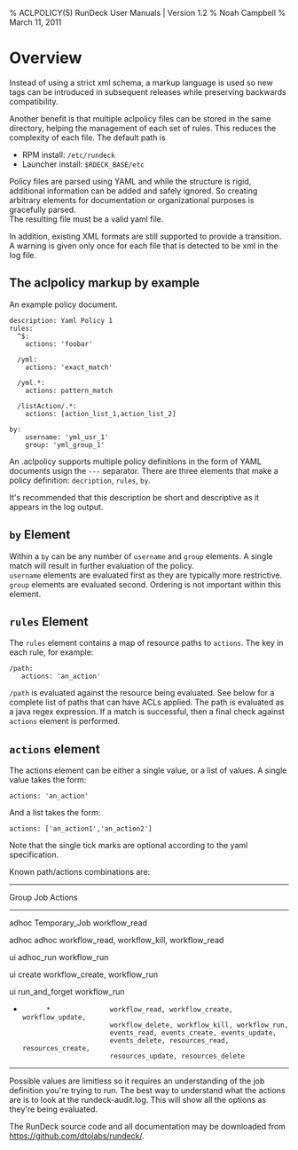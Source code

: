% ACLPOLICY(5) RunDeck User Manuals | Version 1.2
% Noah Campbell
% March 11, 2011

# Overview

Instead of using a strict xml schema, a markup language is used so new
tags can be introduced in subsequent releases while preserving
backwards compatibility.

Another benefit is that multiple aclpolicy files can be stored in the
same directory, helping the management of each set of rules.  This
reduces the complexity of each file.  The default path is

* RPM install: `/etc/rundeck`
* Launcher install: `$RDECK_BASE/etc`

Policy files are parsed using YAML and while the structure is rigid, 
additional information can be added and safely ignored.  So creating arbitrary 
elements for documentation or organizational purposes is gracefully parsed.  
The resulting file must be a valid yaml file.

In addition, existing XML formats are still supported to provide a transition.  
A warning is given only once for each file that is detected to be xml in the
log file.

## The aclpolicy markup by example

An example policy document.

    description: Yaml Policy 1
    rules:
      ^$:
        actions: 'foobar'
    
      /yml:
        actions: 'exact_match'
    
      /yml.*: 
        actions: pattern_match
        
      /listAction/.*:
        actions: [action_list_1,action_list_2]

    by:
        username: 'yml_usr_1'
        group: 'yml_group_1'

An .aclpolicy supports multiple policy definitions in the form of YAML 
documents usign the `---` separator.  There are three elements that make a 
policy definition: `decription`, `rules`, `by`.  

It's recommended that this description be short and descriptive as it appears
in the log output.
    
## `by` Element
    
Within a `by` can be any number of `username` and `group` elements.
A single match will result in further evaluation of the policy.  
`username` elements are evaluated first as they are typically more restrictive.  
`group` elements are evaluated second.  Ordering is not important within 
this element.

    
## `rules` Element

The `rules` element contains a map of resource paths to `actions`.  The key in
each rule, for example:

    /path:
       actions: 'an_action'

`/path` is evaluated against the resource being evaluated.  See below for a 
complete list of paths that can have ACLs applied.  The path is evaluated
as a java regex expression.  If a match is successful, then a final check
against `actions` element is performed.

## `actions` element

The actions element can be either a single value, or a list of values.  A 
single value takes the form:

    actions: 'an_action'
    
And a list takes the form:

    actions: ['an_action1','an_action2']

Note that the single tick marks are optional according to the yaml 
specification.

Known path/actions combinations are:

-------------------------------------------------------------------------------
Group     Job               Actions
--------  ----------------- ----------------------------------------------
adhoc      Temporary_Job    workflow_read

adhoc       adhoc           workflow_read, workflow_kill, workflow_read

ui          adhoc_run       workflow_run

ui          create          workflow_create, workflow_run

ui          run_and_forget  workflow_run

*           *               workflow_read, workflow_create, workflow_update, 
                            workflow_delete, workflow_kill, workflow_run, 
                            events_read, events_create, events_update, 
                            events_delete, resources_read, resources_create, 
                            resources_update, resources_delete

-------------------------------------------------------------------------------                           

Possible values are limitless so it requires an understanding of the
job definition you're trying to run.  The best way to understand what
the actions are is to look at the rundeck-audit.log.
This will show all the options as they're being evaluated.


The RunDeck source code and all documentation may be downloaded from
<https://github.com/dtolabs/rundeck/>.

